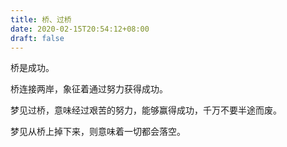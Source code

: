 ```yaml
---
title: 桥、过桥
date: 2020-02-15T20:54:12+08:00
draft: false
---
```


桥是成功。

桥连接两岸，象征着通过努力获得成功。

梦见过桥，意味经过艰苦的努力，能够赢得成功，千万不要半途而废。

梦见从桥上掉下来，则意味着一切都会落空。